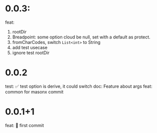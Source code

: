 # 0.0.3:
feat:
1. rootDir 
2. Breadpoint: some option cloud be null, set with a default as protect.
3. fromCharCodes, switch `List<int>` to String
4. add test usecase
5. ignore test rootDir

# 0.0.2
test: :white_check_mark: test option is derive, it could switch
doc: Feature about args
feat: common for masonx commit
# 0.0.1+1
feat: :tada: first commit